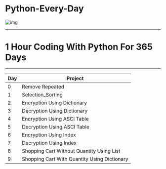 

# Python-Every-Day


![img](http://i.imgur.com/3GmPd7O.png)

___________________________________________________

# 1 Hour Coding With Python For 365 Days
___________________________________________________



Day | Project
----| ----------------------------------
0   | Remove Repeated
1   | Selection_Sorting
2   | Encryption Using Dictionary
3   | Decryption Using Dictionary
4   | Encryption Using ASCI Table
5   | Decryption Using ASCI Table
6   | Encryption Using Index
7   | Decryption Using Index
8   | Shopping Cart Without Quantity Using List
9   | Shopping Cart With Quantity Using Dictionary


